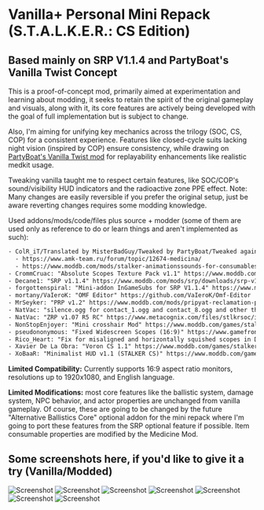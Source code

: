 # Vanilla+ Personal Mini Repack (S.T.A.L.K.E.R.: CS Edition)

## Based mainly on SRP V1.1.4 and PartyBoat's Vanilla Twist Concept

This is a proof-of-concept mod, primarily aimed at experimentation and learning about modding, it seeks to retain the spirit of the original gameplay and visuals, along with it, its core features are actively being developed with the goal of full implementation but is subject to change.

Also, I'm aiming for unifying key mechanics across the trilogy (SOC, CS, COP) for a consistent experience. Features like closed-cycle suits lacking night vision (inspired by COP) ensure consistency, while drawing on [PartyBoat's Vanilla Twist mod](https://www.moddb.com/mods/stalker-vanilla-twist/downloads/stalker-vanilla-twist-v10) for replayability enhancements like realistic medkit usage.

Tweaking vanilla taught me to respect certain features, like SOC/COP's sound/visibility HUD indicators and the radioactive zone PPE effect. Note: Many changes are easily reversible if you prefer the original setup, just be aware reverting changes requires some modding knowledge.

Used addons/mods/code/files plus source + modder (some of them are used only as reference to do or learn things and aren't implemented as such):

```txt
- ColR_iT/Translated by MisterBadGuy/Tweaked by PartyBoat/Tweaked again and adapted to multilanguage by forgottenspiral: "Medicine Mod" (one of my favorite Lua scripts)
  - https://www.amk-team.ru/forum/topic/12674-medicina/
  - https://www.moddb.com/mods/stalker-animationssounds-for-consumables/downloads/medicine-rc-ver1-1
- CrommCruac: "Absolute Scopes Texture Pack v1.1" https://www.moddb.com/games/stalker-call-of-pripyat/addons/absolute-scopes-texture-pack-v1-1
- Decane1: "SRP v1.1.4" https://www.moddb.com/mods/srp/downloads/srp-v114
- forgottenspiral: "Mini-addon InGameSubs for SRP V1.1.4" https://www.moddb.com/games/stalker-clear-sky/addons/mini-addon-ingamesubs-for-srp-v114
- mortany/VaIeroK: "OMF Editor" https://github.com/VaIeroK/Omf-Editor
- MrSeyker: "PRP v1.2" https://www.moddb.com/mods/pripyat-reclamation-patch
- NatVac: "silence.ogg for contact_1.ogg and contact_8.ogg and other things" SAVandT_1.1.
- NatVac: "ZRP v1.07 R5 RC" https://www.metacognix.com/files/stlkrsoc/index.html
- NonStopEnjoyer: "Mini crosshair Mod" https://www.moddb.com/games/stalker-clear-sky/addons/mini-crosshair-mod
- pseudononymous: "Fixed Widescreen Scopes (16:9)" https://www.gamefront.com/games/stalker/file/fixed-widescreen-scopes-16-9
- Rico_Heart: "Fix for misaligned and horizontally squished scopes in DX11 and DX10" https://www.moddb.com/games/stalker-call-of-pripyat/addons/absolute-scopes-texture-pack-v1-1
- Xavier De La Obra: "Voron CS 1.1" https://www.moddb.com/games/stalker-clear-sky/addons/voron-cs-1-1
- XoBaaR: "Minimalist HUD v1.1 (STALKER CS)" https://www.moddb.com/games/stalker-clear-sky/addons/minimalist-hud-v11
```

**Limited Compatibility:** Currently supports 16:9 aspect ratio monitors, resolutions up to 1920x1080, and English language.

**Limited Modifications:** most core features like the ballistic system, damage system, NPC behavior, and actor properties are unchanged from vanilla gameplay. Of course, these are going to be changed by the future "Alternative Ballistics Core" optional addon for the mini repack where I'm going to port these features from the SRP optional feature if possible. Item consumable properties are modified by the Medicine Mod.

## Some screenshots here, if you'd like to give it a try (Vanilla/Modded)

![Screenshot](https://i.ibb.co/gV56h9K/Vanilla-Modded-0.jpg)
![Screenshot](https://i.ibb.co/Gkx8Lqg/Vanilla-Modded-1.jpg)
![Screenshot](https://i.ibb.co/tB6pG62/Vanilla-Modded-2.jpg)
![Screenshot](https://i.ibb.co/5nx9ZmN/Vanilla-Modded-3.jpg)
![Screenshot](https://i.ibb.co/9hpJZ3K/Vanilla-Modded-4.jpg)
![Screenshot](https://i.ibb.co/jDwmJjk/Vanilla-Modded-5.jpg)
![Screenshot](https://i.ibb.co/G212Zyx/Vanilla-Modded-6.jpg)
